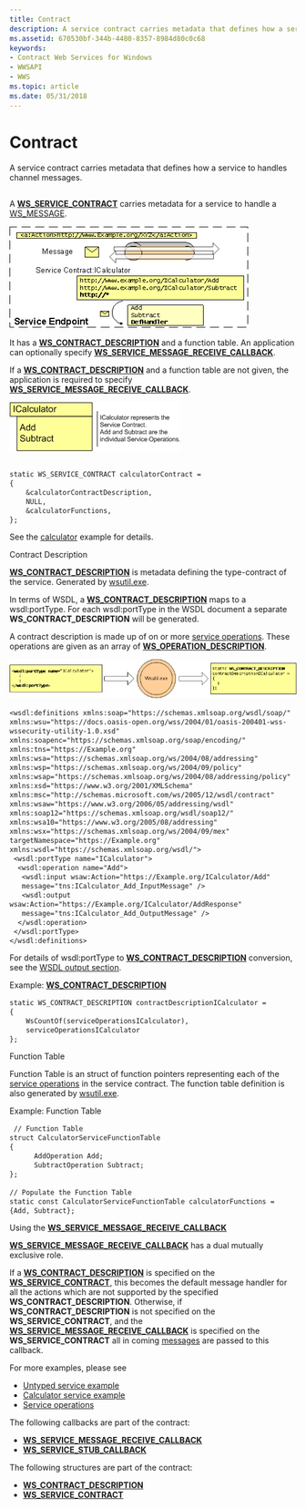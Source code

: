 ```yaml
---
title: Contract
description: A service contract carries metadata that defines how a service to handles channel messages.
ms.assetid: 670530bf-344b-4480-8357-8984d80c0c68
keywords:
- Contract Web Services for Windows
- WWSAPI
- WWS
ms.topic: article
ms.date: 05/31/2018
---
```


# Contract

A service contract carries metadata that defines how a service to handles channel messages.

## 

A [**WS\_SERVICE\_CONTRACT**](/windows/desktop/api/WebServices/ns-webservices-ws_service_contract) carries metadata for a service to handle a [WS\_MESSAGE](ws-message.md).

![](images/servicecontractintro.png)

It has a [**WS\_CONTRACT\_DESCRIPTION**](/windows/desktop/api/WebServices/ns-webservices-ws_contract_description) and a function table. An application can optionally specify [**WS\_SERVICE\_MESSAGE\_RECEIVE\_CALLBACK**](/windows/desktop/api/WebServices/nc-webservices-ws_service_message_receive_callback).

If a [**WS\_CONTRACT\_DESCRIPTION**](/windows/desktop/api/WebServices/ns-webservices-ws_contract_description) and a function table are not given, the application is required to specify [**WS\_SERVICE\_MESSAGE\_RECEIVE\_CALLBACK**](/windows/desktop/api/WebServices/nc-webservices-ws_service_message_receive_callback).

![](images/servicecontract.png)

## 

``` syntax
static WS_SERVICE_CONTRACT calculatorContract = 
{
    &calculatorContractDescription, 
    NULL, 
    &calculatorFunctions, 
};
```

See the [calculator](httpcalculatorserviceexample.md) example for details.

Contract Description

[**WS\_CONTRACT\_DESCRIPTION**](/windows/desktop/api/WebServices/ns-webservices-ws_contract_description) is metadata defining the type-contract of the service. Generated by [wsutil.exe](web-service-compiler-tool.md).

In terms of WSDL, a [**WS\_CONTRACT\_DESCRIPTION**](/windows/desktop/api/WebServices/ns-webservices-ws_contract_description) maps to a wsdl:portType. For each wsdl:portType in the WSDL document a separate **WS\_CONTRACT\_DESCRIPTION** will be generated.

A contract description is made up of on or more [service operations](service-operation.md). These operations are given as an array of [**WS\_OPERATION\_DESCRIPTION**](/windows/desktop/api/WebServices/ns-webservices-ws_operation_description).

![](images/porttypetocontract.png)

``` syntax
<wsdl:definitions xmlns:soap="https://schemas.xmlsoap.org/wsdl/soap/" 
xmlns:wsu="https://docs.oasis-open.org/wss/2004/01/oasis-200401-wss-wssecurity-utility-1.0.xsd" 
xmlns:soapenc="https://schemas.xmlsoap.org/soap/encoding/" xmlns:tns="https://Example.org" 
xmlns:wsa="https://schemas.xmlsoap.org/ws/2004/08/addressing" xmlns:wsp="https://schemas.xmlsoap.org/ws/2004/09/policy" 
xmlns:wsap="https://schemas.xmlsoap.org/ws/2004/08/addressing/policy" xmlns:xsd="https://www.w3.org/2001/XMLSchema" 
xmlns:msc="http://schemas.microsoft.com/ws/2005/12/wsdl/contract" xmlns:wsaw="https://www.w3.org/2006/05/addressing/wsdl" 
xmlns:soap12="https://schemas.xmlsoap.org/wsdl/soap12/" xmlns:wsa10="https://www.w3.org/2005/08/addressing" 
xmlns:wsx="https://schemas.xmlsoap.org/ws/2004/09/mex" targetNamespace="https://Example.org" 
xmlns:wsdl="https://schemas.xmlsoap.org/wsdl/">
 <wsdl:portType name="ICalculator">
  <wsdl:operation name="Add">
   <wsdl:input wsaw:Action="https://Example.org/ICalculator/Add" 
   message="tns:ICalculator_Add_InputMessage" />
   <wsdl:output wsaw:Action="https://Example.org/ICalculator/AddResponse" 
   message="tns:ICalculator_Add_OutputMessage" />
  </wsdl:operation>
 </wsdl:portType>
</wsdl:definitions>
```

For details of wsdl:portType to [**WS\_CONTRACT\_DESCRIPTION**](/windows/desktop/api/WebServices/ns-webservices-ws_contract_description) conversion, see the [WSDL output section](wsdl-support.md).

Example: [**WS\_CONTRACT\_DESCRIPTION**](/windows/desktop/api/WebServices/ns-webservices-ws_contract_description)

``` syntax
static WS_CONTRACT_DESCRIPTION contractDescriptionICalculator =
{
    WsCountOf(serviceOperationsICalculator),
    serviceOperationsICalculator
};
```

Function Table

Function Table is an struct of function pointers representing each of the [service operations](service-operation.md) in the service contract. The function table definition is also generated by [wsutil.exe](web-service-compiler-tool.md).

Example: Function Table

``` syntax
 // Function Table
struct CalculatorServiceFunctionTable
{
      AddOperation Add;
      SubtractOperation Subtract;
};

// Populate the Function Table
static const CalculatorServiceFunctionTable calculatorFunctions = {Add, Subtract};
```

Using the [**WS\_SERVICE\_MESSAGE\_RECEIVE\_CALLBACK**](/windows/desktop/api/WebServices/nc-webservices-ws_service_message_receive_callback)

[**WS\_SERVICE\_MESSAGE\_RECEIVE\_CALLBACK**](/windows/desktop/api/WebServices/nc-webservices-ws_service_message_receive_callback) has a dual mutually exclusive role.

If a [**WS\_CONTRACT\_DESCRIPTION**](/windows/desktop/api/WebServices/ns-webservices-ws_contract_description) is specified on the [**WS\_SERVICE\_CONTRACT**](/windows/desktop/api/WebServices/ns-webservices-ws_service_contract), this becomes the default message handler for all the actions which are not supported by the specified **WS\_CONTRACT\_DESCRIPTION**. Otherwise, if **WS\_CONTRACT\_DESCRIPTION** is not specified on the **WS\_SERVICE\_CONTRACT**, and the [**WS\_SERVICE\_MESSAGE\_RECEIVE\_CALLBACK**](/windows/desktop/api/WebServices/nc-webservices-ws_service_message_receive_callback) is specified on the **WS\_SERVICE\_CONTRACT** all in coming [messages](ws-message.md) are passed to this callback.

For more examples, please see

-   [Untyped service example](untypedserviceexample.md)
-   [Calculator service example](httpcalculatorserviceexample.md)
-   [Service operations](service-operation.md)

The following callbacks are part of the contract:

-   [**WS\_SERVICE\_MESSAGE\_RECEIVE\_CALLBACK**](/windows/desktop/api/WebServices/nc-webservices-ws_service_message_receive_callback)
-   [**WS\_SERVICE\_STUB\_CALLBACK**](/windows/desktop/api/WebServices/nc-webservices-ws_service_stub_callback)

The following structures are part of the contract:

-   [**WS\_CONTRACT\_DESCRIPTION**](/windows/desktop/api/WebServices/ns-webservices-ws_contract_description)
-   [**WS\_SERVICE\_CONTRACT**](/windows/desktop/api/WebServices/ns-webservices-ws_service_contract)

 

 




